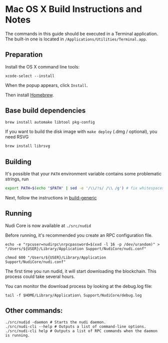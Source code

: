 Mac OS X Build Instructions and Notes
====================================
The commands in this guide should be executed in a Terminal application.
The built-in one is located in `/Applications/Utilities/Terminal.app`.

Preparation
-----------
Install the OS X command line tools:

`xcode-select --install`

When the popup appears, click `Install`.

Then install [Homebrew](https://brew.sh).

Base build dependencies
-----------------------

```bash
brew install automake libtool pkg-config
```

If you want to build the disk image with `make deploy` (.dmg / optional), you need RSVG
```bash
brew install librsvg
```

Building
--------

It's possible that your `PATH` environment variable contains some problematic strings, run
```bash
export PATH=$(echo "$PATH" | sed -e '/\\/!s/ /\\ /g') # fix whitespaces
```

Next, follow the instructions in [build-generic](build-generic.md)

Running
-------

Nudi Core is now available at `./src/nudid`

Before running, it's recommended you create an RPC configuration file.

    echo -e "rpcuser=nudirpc\nrpcpassword=$(xxd -l 16 -p /dev/urandom)" > "/Users/${USER}/Library/Application Support/NudiCore/nudi.conf"

    chmod 600 "/Users/${USER}/Library/Application Support/NudiCore/nudi.conf"

The first time you run nudid, it will start downloading the blockchain. This process could take several hours.

You can monitor the download process by looking at the debug.log file:

    tail -f $HOME/Library/Application\ Support/NudiCore/debug.log

Other commands:
-------

    ./src/nudid -daemon # Starts the nudi daemon.
    ./src/nudi-cli --help # Outputs a list of command-line options.
    ./src/nudi-cli help # Outputs a list of RPC commands when the daemon is running.
